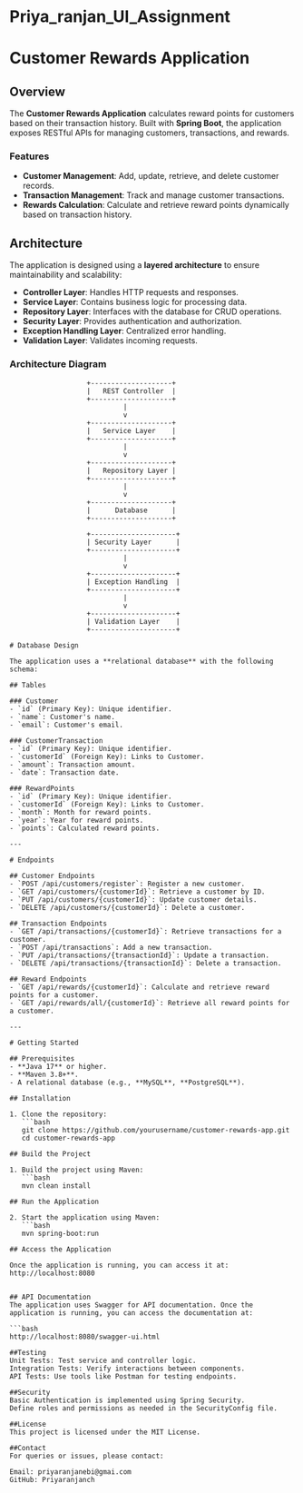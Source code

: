# Priya_ranjan_UI_Assignment

# Customer Rewards Application

## Overview
The **Customer Rewards Application** calculates reward points for customers based on their transaction history. Built with **Spring Boot**, the application exposes RESTful APIs for managing customers, transactions, and rewards. 

### Features
- **Customer Management**: Add, update, retrieve, and delete customer records.
- **Transaction Management**: Track and manage customer transactions.
- **Rewards Calculation**: Calculate and retrieve reward points dynamically based on transaction history.

## Architecture
The application is designed using a **layered architecture** to ensure maintainability and scalability:
- **Controller Layer**: Handles HTTP requests and responses.
- **Service Layer**: Contains business logic for processing data.
- **Repository Layer**: Interfaces with the database for CRUD operations.
- **Security Layer**: Provides authentication and authorization.
- **Exception Handling Layer**: Centralized error handling.
- **Validation Layer**: Validates incoming requests.

### Architecture Diagram
```plaintext
                   +--------------------+
                   |   REST Controller  |
                   +--------------------+
                            |
                            v
                   +--------------------+
                   |   Service Layer    |
                   +--------------------+
                            |
                            v
                   +--------------------+
                   |   Repository Layer |
                   +--------------------+
                            |
                            v
                   +--------------------+
                   |      Database      |
                   +--------------------+

                   +---------------------+
                   | Security Layer      |
                   +---------------------+
                            |
                            v
                   +---------------------+
                   | Exception Handling  |
                   +---------------------+
                            |
                            v
                   +---------------------+
                   | Validation Layer    |
                   +---------------------+

# Database Design

The application uses a **relational database** with the following schema:

## Tables

### Customer
- `id` (Primary Key): Unique identifier.
- `name`: Customer's name.
- `email`: Customer's email.

### CustomerTransaction
- `id` (Primary Key): Unique identifier.
- `customerId` (Foreign Key): Links to Customer.
- `amount`: Transaction amount.
- `date`: Transaction date.

### RewardPoints
- `id` (Primary Key): Unique identifier.
- `customerId` (Foreign Key): Links to Customer.
- `month`: Month for reward points.
- `year`: Year for reward points.
- `points`: Calculated reward points.

---

# Endpoints

## Customer Endpoints
- `POST /api/customers/register`: Register a new customer.
- `GET /api/customers/{customerId}`: Retrieve a customer by ID.
- `PUT /api/customers/{customerId}`: Update customer details.
- `DELETE /api/customers/{customerId}`: Delete a customer.

## Transaction Endpoints
- `GET /api/transactions/{customerId}`: Retrieve transactions for a customer.
- `POST /api/transactions`: Add a new transaction.
- `PUT /api/transactions/{transactionId}`: Update a transaction.
- `DELETE /api/transactions/{transactionId}`: Delete a transaction.

## Reward Endpoints
- `GET /api/rewards/{customerId}`: Calculate and retrieve reward points for a customer.
- `GET /api/rewards/all/{customerId}`: Retrieve all reward points for a customer.

---

# Getting Started

## Prerequisites
- **Java 17** or higher.
- **Maven 3.8+**.
- A relational database (e.g., **MySQL**, **PostgreSQL**).

## Installation

1. Clone the repository:
   ```bash
   git clone https://github.com/yourusername/customer-rewards-app.git
   cd customer-rewards-app

## Build the Project

1. Build the project using Maven:
   ```bash
   mvn clean install

## Run the Application

2. Start the application using Maven:
   ```bash
   mvn spring-boot:run

## Access the Application

Once the application is running, you can access it at:
http://localhost:8080


## API Documentation
The application uses Swagger for API documentation. Once the application is running, you can access the documentation at:

```bash
http://localhost:8080/swagger-ui.html

##Testing
Unit Tests: Test service and controller logic.
Integration Tests: Verify interactions between components.
API Tests: Use tools like Postman for testing endpoints.

##Security
Basic Authentication is implemented using Spring Security.
Define roles and permissions as needed in the SecurityConfig file.

##License
This project is licensed under the MIT License.

##Contact
For queries or issues, please contact:

Email: priyaranjanebi@gmai.com
GitHub: Priyaranjanch
